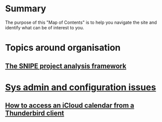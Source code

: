 # Summary

The purpose of this "Map of Contents" is to help you navigate the site and identify what can be of interest to you.

# Topics around organisation

## [The SNIPE project analysis framework](./Proj_Mgt/SNIPE_Intro.md)

# [Sys admin and configuration issues](./Sys_Config/Map_Of_Contents.md)

## [How to access an iCloud calendar from a Thunderbird client](./Sys_Config/iCloud_Calendar_in_Thunderbird.md)
